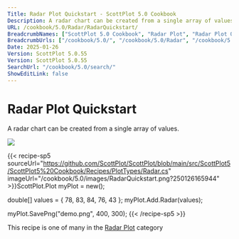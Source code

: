 ```yaml
---
Title: Radar Plot Quickstart - ScottPlot 5.0 Cookbook
Description: A radar chart can be created from a single array of values.
URL: /cookbook/5.0/Radar/RadarQuickstart/
BreadcrumbNames: ["ScottPlot 5.0 Cookbook", "Radar Plot", "Radar Plot Quickstart"]
BreadcrumbUrls: ["/cookbook/5.0/", "/cookbook/5.0/Radar", "/cookbook/5.0/Radar/RadarQuickstart"]
Date: 2025-01-26
Version: ScottPlot 5.0.55
Version: ScottPlot 5.0.55
SearchUrl: "/cookbook/5.0/search/"
ShowEditLink: false
---
```



<div class='d-flex align-items-center mt-5'>
<h1 class='me-2 text-dark my-0 border-0'>Radar Plot Quickstart</h1>
</div>

A radar chart can be created from a single array of values.

[![](/cookbook/5.0/images/RadarQuickstart.png?250126165944)](/cookbook/5.0/images/RadarQuickstart.png?250126165944)

{{< recipe-sp5 sourceUrl="https://github.com/ScottPlot/ScottPlot/blob/main/src/ScottPlot5/ScottPlot5%20Cookbook/Recipes/PlotTypes/Radar.cs" imageUrl="/cookbook/5.0/images/RadarQuickstart.png?250126165944" >}}ScottPlot.Plot myPlot = new();

double[] values = { 78, 83, 84, 76, 43 };
myPlot.Add.Radar(values);

myPlot.SavePng("demo.png", 400, 300);
{{< /recipe-sp5 >}}

<div class='my-5 text-center'>This recipe is one of many in the <a href='/cookbook/5.0/Radar'>Radar Plot</a> category</div>


